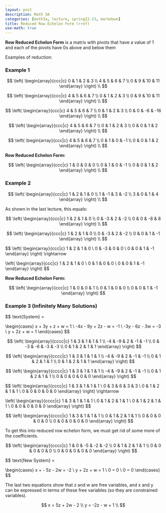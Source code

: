 ```yaml
---
layout: post
description: Math 3A
categories: [math3a, lecture, spring22-23, markdown]
title: Reduced Row Echelon Form (rref)
use-math: true
---
```


**Row Reduced Echelon Form** is a matrix with pivots that have a value of 1 and each of the pivots have 0s above and below them

Examples of reduction:

### Example 1

$$
\left( 
    \begin{array}{ccc|c}
        0 & 1 & 2 & 3 \\
        4 & 5 & 6 & 7 \\
        0 & 9 & 10 & 11
    \end{array}
\right) \\
$$

$$
\left( 
    \begin{array}{ccc|c}
        4 & 5 & 6 & 7 \\
        0 & 1 & 2 & 3 \\
        0 & 9 & 10 & 11
    \end{array}
\right) \\
$$

$$
\left( 
    \begin{array}{ccc|c}
        4 & 5 & 6 & 7 \\
        0 & 1 & 2 & 3 \\
        0 & 0 & -8 & -16
    \end{array}
\right) \\
$$

$$
\left( 
    \begin{array}{ccc|c}
        4 & 5 & 6 & 7 \\
        0 & 1 & 2 & 3 \\
        0 & 0 & 1 & 2
    \end{array}
\right) \\
$$

$$
\left( 
    \begin{array}{ccc|c}
        4 & 5 & 6 & 7 \\
        0 & 1 & 0 & -1 \\
        0 & 0 & 1 & 2
    \end{array}
\right) \\
$$

**Row Reduced Echelon Form:**

$$
\left( 
    \begin{array}{ccc|c}
        1 & 0 & 0 & 0 \\
        0 & 1 & 0 & -1 \\
        0 & 0 & 1 & 2
    \end{array}
\right) \\
$$


### Example 2

$$
\left( 
    \begin{array}{ccc|c}
        1 & 2 & 1 & 0 \\
        1 & -1 & 3 & -2 \\
        3 & 0 & 1 & 4
    \end{array}
\right) \\
$$

As shown in the last lecture, this equals:

$$
\left( 
    \begin{array}{ccc|c}
        1 & 2 & 1 & 0 \\
        0 & -3 & 2 & -2 \\
        0 & 0 & -8 & 8
    \end{array}
\right) \\
$$

$$
\left( 
    \begin{array}{ccc|c}
        1 & 2 & 1 & 0 \\
        0 & -3 & 2 & -2 \\
        0 & 0 & 1 & -1
    \end{array}
\right) \\
$$

$$
\left( 
    \begin{array}{ccc|c}
        1 & 2 & 1 & 0 \\
        0 & -3 & 0 & 0 \\
        0 & 0 & 1 & -1
    \end{array}
\right) \rightarrow

\left( 
    \begin{array}{ccc|c}
        1 & 2 & 1 & 0 \\
        0 & 1 & 0 & 0 \\
        0 & 0 & 1 & -1
    \end{array}
\right)
$$ 

**Row Reduced Echelon Form:**

$$
\left( 
    \begin{array}{ccc|c}
        1 & 0 & 0 & 1 \\
        0 & 1 & 0 & 0 \\
        0 & 0 & 1 & -1
    \end{array}
\right)
$$ 

### Example 3 (Infinitely Many Solutions)

$$
\text{System} = 

\begin{cases}
x + 3y + z + w = 1 \\
-4x - 9y + 2z - w = -1 \\
-3y - 6z - 3w = -3 \\
y + 2z + w = 1 
\end{cases}
$$

$$
\left( 
    \begin{array}{cccc|c}
        1 & 3 & 1 & 1 & 1 \\
        -4 & -9 & 2 & -1 & -1 \\
        0 & -3 & -6 & -3 & -3 \\
        0 & 1 & 2 & 1 & 1
    \end{array}
\right)
$$ 

$$
\left( 
    \begin{array}{cccc|c}
        1 & 3 & 1 & 1 & 1 \\
        -4 & -9 & 2 & -1 & -1 \\
        0 & 1 & 2 & 1 & 1 \\
        0 & 1 & 2 & 1 & 1
    \end{array}
\right)
$$ 

$$
\left( 
    \begin{array}{cccc|c}
        1 & 3 & 1 & 1 & 1 \\
        -4 & -9 & 2 & -1 & -1 \\
        0 & 1 & 2 & 1 & 1 \\
        0 & 0 & 0 & 0 & 0
    \end{array}
\right)
$$ 

$$
\left( 
    \begin{array}{cccc|c}
        1 & 3 & 1 & 1 & 1 \\
        0 & 3 & 6 & 3 & 3 \\
        0 & 1 & 2 & 1 & 1 \\
        0 & 0 & 0 & 0 & 0
    \end{array}
\right) \rightarrow

\left( 
    \begin{array}{cccc|c}
        1 & 3 & 1 & 1 & 1 \\
        0 & 1 & 2 & 1 & 1 \\
        0 & 1 & 2 & 1 & 1 \\
        0 & 0 & 0 & 0 & 0
    \end{array}
\right)
$$ 

$$
\left( 
    \begin{array}{cccc|c}
        1 & 3 & 1 & 1 & 1 \\
        0 & 1 & 2 & 1 & 1 \\
        0 & 0 & 0 & 0 & 0 \\
        0 & 0 & 0 & 0 & 0
    \end{array}
\right)
$$

To get this into reduced row echelon form, we must get rid of some more of the coefficients.

$$
\left( 
    \begin{array}{cccc|c}
        1 & 0 & -5 & -2 & -2 \\
        0 & 1 & 2 & 1 & 1 \\
        0 & 0 & 0 & 0 & 0 \\
        0 & 0 & 0 & 0 & 0
    \end{array}
\right)
$$

$$
\text{New System} = 

\begin{cases}
x + - 5z - 2w = -2 \\
y + 2z + w = 1 \\
0 = 0 \\
0 = 0
\end{cases}
$$

The last two equations show that z and w are free variables, and x and y can be expressed in terms of these free variables (so they are constrained variables).

$$
x = 5z + 2w - 2 \\
y = -2z - w + 1 \\
$$